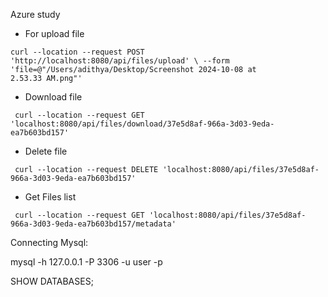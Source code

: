 Azure study

- For upload file

`curl --location --request POST 'http://localhost:8080/api/files/upload' \
--form 'file=@"/Users/adithya/Desktop/Screenshot 2024-10-08 at 2.53.33 AM.png"'
`

- Download file

`  curl --location --request GET 'localhost:8080/api/files/download/37e5d8af-966a-3d03-9eda-ea7b603bd157'
`

- Delete file

`  curl --location --request DELETE 'localhost:8080/api/files/37e5d8af-966a-3d03-9eda-ea7b603bd157'
`
- Get Files list

`  curl --location --request GET 'localhost:8080/api/files/37e5d8af-966a-3d03-9eda-ea7b603bd157/metadata'
`

Connecting Mysql:


mysql -h 127.0.0.1 -P 3306 -u user -p

SHOW DATABASES;
